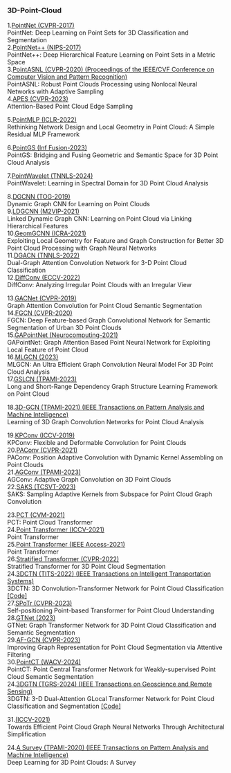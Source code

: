 ### 3D-Point-Cloud
1.[PointNet (CVPR-2017)](https://openaccess.thecvf.com/content_cvpr_2017/papers/Qi_PointNet_Deep_Learning_CVPR_2017_paper.pdf) </br>
PointNet: Deep Learning on Point Sets for 3D Classification and Segmentation </br>
2.[PointNet++ (NIPS-2017)](https://proceedings.neurips.cc/paper_files/paper/2017/file/d8bf84be3800d12f74d8b05e9b89836f-Paper.pdf) </br>
PointNet++: Deep Hierarchical Feature Learning on Point Sets in a Metric Space </br>
3.[PointASNL (CVPR-2020) (Proceedings of the IEEE/CVF Conference on Computer Vision and Pattern Recognition)](https://openaccess.thecvf.com/content_CVPR_2020/papers/Yan_PointASNL_Robust_Point_Clouds_Processing_Using_Nonlocal_Neural_Networks_With_CVPR_2020_paper.pdf) </br>
PointASNL: Robust Point Clouds Processing using Nonlocal Neural Networks with Adaptive Sampling </br>
4.[APES (CVPR-2023)](https://openaccess.thecvf.com/content/CVPR2023/papers/Wu_Attention-Based_Point_Cloud_Edge_Sampling_CVPR_2023_paper.pdf) </br>
Attention-Based Point Cloud Edge Sampling </br>

5.[PointMLP (ICLR-2022)](https://arxiv.org/pdf/2202.07123.pdf) </br>
Rethinking Network Design and Local Geometry in Point Cloud: A Simple Residual MLP Framework </br>

6.[PointGS (Inf Fusion-2023)](https://www.sciencedirect.com/science/article/pii/S1566253522001853?ref=pdf_download&fr=RR-2&rr=87a409e5cc1e0fe3) </br>
PointGS: Bridging and Fusing Geometric and Semantic Space for 3D Point Cloud Analysis </br>

7.[PointWavelet (TNNLS-2024)](https://ieeexplore.ieee.org/stamp/stamp.jsp?tp=&arnumber=10444053) </br>
PointWavelet: Learning in Spectral Domain for 3D Point Cloud Analysis </br>

8.[DGCNN (TOG-2019)](https://dl.acm.org/doi/pdf/10.1145/3326362) </br>
Dynamic Graph CNN for Learning on Point Clouds </br>
9.[LDGCNN (M2VIP-2021)](https://ieeexplore.ieee.org/stamp/stamp.jsp?tp=&arnumber=9665104) </br>
Linked Dynamic Graph CNN: Learning on Point Cloud via Linking Hierarchical Features </br>
10.[GeomGCNN (ICRA-2021)](https://arxiv.org/pdf/2103.15226.pdf) </br>
Exploiting Local Geometry for Feature and Graph Construction for Better 3D Point Cloud Processing with Graph Neural Networks </br>
11.[DGACN (TNNLS-2022)](https://www.researchgate.net/profile/Changqin-Huang/publication/359777102_Dual-Graph_Attention_Convolution_Network_for_3-D_Point_Cloud_Classification/links/62cd01743bbe636e0c56c343/Dual-Graph-Attention-Convolution-Network-for-3-D-Point-Cloud-Classification.pdf) </br>
Dual-Graph Attention Convolution Network for 3-D Point Cloud Classification </br>
12.[DiffConv (ECCV-2022)](https://arxiv.org/pdf/2111.14658.pdf) </br>
DiffConv: Analyzing Irregular Point Clouds with an Irregular View </br>

13.[GACNet (CVPR-2019)](https://openaccess.thecvf.com/content_CVPR_2019/papers/Wang_Graph_Attention_Convolution_for_Point_Cloud_Semantic_Segmentation_CVPR_2019_paper.pdf) </br>
Graph Attention Convolution for Point Cloud Semantic Segmentation </br>
14.[FGCN (CVPR-2020)](https://openaccess.thecvf.com/content_CVPRW_2020/papers/w11/Khan_FGCN_Deep_Feature-Based_Graph_Convolutional_Network_for_Semantic_Segmentation_of_CVPRW_2020_paper.pdf) </br>
FGCN: Deep Feature-based Graph Convolutional Network for Semantic Segmentation of Urban 3D Point Clouds</br>
15.[GAPointNet (Neurocomputing-2021)](https://pdf.sciencedirectassets.com/271597/1-s2.0-S0925231221X00082/1-s2.0-S0925231221001776/main.pdf?X-Amz-Security-Token=IQoJb3JpZ2luX2VjEBwaCXVzLWVhc3QtMSJIMEYCIQDBv%2FlKVZVSNfgF5CE7o6p%2FYDbedqkH7IvoZ1xoTLpvkwIhANWeJ29rRfuR1jap9nIZzveBv5136gu2a9PrC6cXyi%2FHKrsFCKT%2F%2F%2F%2F%2F%2F%2F%2F%2F%2FwEQBRoMMDU5MDAzNTQ2ODY1IgyOHlJTOsVscAgg7t4qjwWhcOI3k%2BJixGqUD7URoJprqLFTj0LVFbSzcwDLiTufS9ch%2FXFuWCCNEPpwdFHczowhp1FYufuGYYRpC7RXS2H%2BKD2z7zs66IYc52U5O5SVDd9g2r16lQUNo5ZiwpR06FOxpDqRv42OAaziGaeIcJtXLzsT2xEaqYQbN27hWYghVRL9l876F8HKNj3B0BgotcQNzsz3HSXjqA41W1IN%2BV0EUCWATVz6NHnOMu8f%2FrlHvtL1xUaiF4rwsWJQ7Me982CR4EUY4QnnRwQqJ8GX22FjYMOEtJhjWOfU2IYHEyyc91XKNGQDhGvyPOsFvdEVfPeOZNLCgnBjrQKvI3l75C3GmixHmALWB59i04%2FtajuqJF%2BmdmoO8ZPVG6BUrZAcRQWGFINkmf9tHMEvqvVULHNefzTULYqsk9QhqKgyyI8kyb9i0bdicvIvpdkwoP233pryY6W7R6NJKYrpvJKQ1Jlh2AkTNjKX11vhPvnZELDYFPGmfFj9sbMhxXAiIcOSKxjOjc9zsx%2Bvk529USDnRdrHfEeD%2FwQniCJeTUpNALL5FV0DqIhA2kZc5C7gj7gZMcel61AQroNO8vbOcGwR%2Fq2yV3VfwCfFVtURrRX0bqL5o9Gl0Ob2XLJjoJuofgYjb8SZPsEaarIB%2B1lrX%2FK%2Fa2CJkzO%2BVWI0mD8VESY7uraZfCO6NmBHZ%2F%2Fv63SFDt5qroSxoQLH30qBUttLHdRARpoQhijItB1otNqJ5lcmDerTM8VQ5v1WphHKbRfU1ADzohBwBjDfy0xGlunDNEe3lVw4A2sSPSEaJzysJJ2lGLJuUuONNu3KcbREEgUVQBlAOxN7Lj34khSNaxWsAZUWf3HprhbS6%2BJouadeOI8uQloPMMDt%2B7IGOrABa%2FqIrUKqWrMVC7TgqmjFEE1xAEWqulJjuStV3n3wGIvbs%2FJp0aQLp7YrYUv1AWm3PeffC0R3qgBrlpC3bOde%2BoR2IGPVe9K4zvvUaw0ludr7%2FiwDn1gpLOn61J8oEPfS7FkFw0M7zeJGCoSAOUdfok8S%2BKUhX6hrqjGwJnPFgW1vJU3SKnoRc7nIhNNyc6bpypHpIHebNMsrv1syTuTFZYzGKfsvvua2uyRi%2B%2FBHOUc%3D&X-Amz-Algorithm=AWS4-HMAC-SHA256&X-Amz-Date=20240604T121214Z&X-Amz-SignedHeaders=host&X-Amz-Expires=300&X-Amz-Credential=ASIAQ3PHCVTYT6BTA7RA%2F20240604%2Fus-east-1%2Fs3%2Faws4_request&X-Amz-Signature=1f7783ac70d3683fb70e51e4f9bbf7bd876b1ae9805c14061f210679ae381f40&hash=c569bf469a82409a98da9fa6b03b4e00cb1088580859a628b723cbf88caa26c6&host=68042c943591013ac2b2430a89b270f6af2c76d8dfd086a07176afe7c76c2c61&pii=S0925231221001776&tid=spdf-ed9cafc6-6877-4ac9-862a-2808cdc39e38&sid=c6cbe12d4124014c552aa527c325cf6e3abbgxrqa&type=client&tsoh=d3d3LnNjaWVuY2VkaXJlY3QuY29t&ua=10165c5f0658065652070e&rr=88e7d47fa9eff5d4&cc=jp) </br>
GAPointNet: Graph Attention Based Point Neural Network for Exploiting Local Feature of Point Cloud </br>
16.[MLGCN (2023)](https://arxiv.org/abs/2303.17748) </br>
MLGCN: An Ultra Efficient Graph Convolution Neural Model For 3D Point Cloud Analysis </br>
17.[GSLCN (TPAMI-2023)](https://ieeexplore.ieee.org/stamp/stamp.jsp?tp=&arnumber=10193837) </br>
Long and Short-Range Dependency Graph Structure Learning Framework on Point Cloud </br>

18.[3D-GCN (TPAMI-2021) (IEEE Transactions on Pattern Analysis and Machine Intelligence)](https://ieeexplore.ieee.org/stamp/stamp.jsp?tp=&arnumber=9355025) </br>
Learning of 3D Graph Convolution Networks for Point Cloud Analysis </br>

19.[KPConv (ICCV-2019)](https://openaccess.thecvf.com/content_ICCV_2019/papers/Thomas_KPConv_Flexible_and_Deformable_Convolution_for_Point_Clouds_ICCV_2019_paper.pdf) </br>
KPConv: Flexible and Deformable Convolution for Point Clouds </br>
20.[PAConv (CVPR-2021)](https://openaccess.thecvf.com/content/CVPR2021/papers/Xu_PAConv_Position_Adaptive_Convolution_With_Dynamic_Kernel_Assembling_on_Point_CVPR_2021_paper.pdf) </br>
PAConv: Position Adaptive Convolution with Dynamic Kernel Assembling on Point Clouds </br>
21.[AGConv (TPAMI-2023)](https://arxiv.org/pdf/2206.04665.pdf) </br>
AGConv: Adaptive Graph Convolution on 3D Point Clouds </br>
22.[SAKS (TCSVT-2023)](https://ieeexplore.ieee.org/stamp/stamp.jsp?tp=&arnumber=10091154) </br>
SAKS: Sampling Adaptive Kernels from Subspace for Point Cloud Graph Convolution  </br>

23.[PCT (CVM-2021)](https://link.springer.com/content/pdf/10.1007/s41095-021-0229-5.pdf) </br>
PCT: Point Cloud Transformer  </br>
24.[Point Transformer (ICCV-2021)](https://openaccess.thecvf.com/content/ICCV2021/papers/Zhao_Point_Transformer_ICCV_2021_paper.pdf) </br>
Point Transformer  </br>
25.[Point Transformer (IEEE Access-2021)](https://ieeexplore.ieee.org/stamp/stamp.jsp?arnumber=9552005) </br>
Point Transformer  </br>
26.[Stratified Transformer (CVPR-2022)](https://openaccess.thecvf.com/content/CVPR2022/papers/Lai_Stratified_Transformer_for_3D_Point_Cloud_Segmentation_CVPR_2022_paper.pdf) </br>
Stratified Transformer for 3D Point Cloud Segmentation </br>
24.[3DCTN (TITS-2022) (IEEE Transactions on Intelligent Transportation Systems)](https://ieeexplore.ieee.org/stamp/stamp.jsp?tp=&arnumber=9861747) </br>
3DCTN: 3D Convolution-Transformer Network for Point Cloud Classification  [[Code]](https://github.com/d62lu/3DCTN)</br>
27.[SPoTr (CVPR-2023)](https://openaccess.thecvf.com/content/CVPR2023/papers/Park_Self-Positioning_Point-Based_Transformer_for_Point_Cloud_Understanding_CVPR_2023_paper.pdf) </br>
Self-positioning Point-based Transformer for Point Cloud Understanding </br>
28.[GTNet (2023)](https://arxiv.org/pdf/2305.15213) </br>
GTNet: Graph Transformer Network for 3D Point Cloud Classification and Semantic Segmentation </br>
29.[AF-GCN (CVPR-2023)](https://openaccess.thecvf.com/content/CVPR2023/papers/Zhang_Improving_Graph_Representation_for_Point_Cloud_Segmentation_via_Attentive_Filtering_CVPR_2023_paper.pdf) </br>
Improving Graph Representation for Point Cloud Segmentation via Attentive Filtering </br>
30.[PointCT (WACV-2024)](https://openaccess.thecvf.com/content/WACV2024/papers/Tran_PointCT_Point_Central_Transformer_Network_for_Weakly-Supervised_Point_Cloud_Semantic_WACV_2024_paper.pdf) </br>
PointCT: Point Central Transformer Network for Weakly-supervised Point Cloud Semantic Segmentation  </br>
24.[3DGTN (TGRS-2024) (IEEE Transactions on Geoscience and Remote Sensing)](https://ieeexplore.ieee.org/stamp/stamp.jsp?tp=&arnumber=10508408) </br>
3DGTN: 3-D Dual-Attention GLocal Transformer Network for Point Cloud Classification and Segmentation [[Code]](https://github.com/d62lu/3DGTN) </br>

31.[(ICCV-2021)](https://openaccess.thecvf.com/content/ICCV2021W/DLGC/papers/Tailor_Towards_Efficient_Point_Cloud_Graph_Neural_Networks_Through_Architectural_Simplification_ICCVW_2021_paper.pdf) </br>
Towards Efficient Point Cloud Graph Neural Networks Through Architectural Simplification  </br>

24.[A Survey (TPAMI-2020) (IEEE Transactions on Pattern Analysis and Machine Intelligence)](https://ieeexplore.ieee.org/stamp/stamp.jsp?tp=&arnumber=10508408) </br>
Deep Learning for 3D Point Clouds: A Survey </br>
